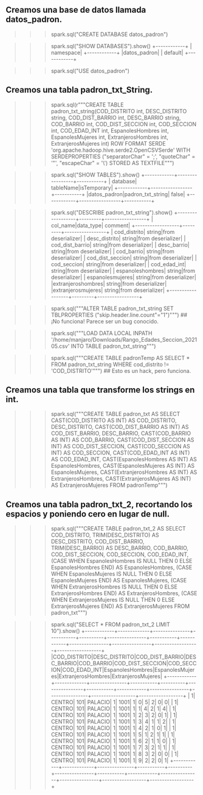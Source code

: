 ## Creamos una base de datos llamada datos_padron.

>>> spark.sql("CREATE DATABASE datos_padron")

>>> spark.sql("SHOW DATABASES").show()
+------------+
|   namespace|
+------------+
|datos_padron|
|     default|
+------------+

>>> spark.sql("USE datos_padron")

## Creamos una tabla padron_txt_String.

>>> spark.sql(r"""CREATE TABLE padron_txt_string(COD_DISTRITO int, DESC_DISTRITO string, COD_DIST_BARRIO int, DESC_BARRIO string, COD_BARRIO int, COD_DIST_SECCION int, COD_SECCION int, COD_EDAD_INT int, EspanolesHombres int, EspanolesMujeres int, ExtranjerosHombres int, ExtranjerosMujeres int) ROW FORMAT SERDE 'org.apache.hadoop.hive.serde2.OpenCSVSerde' WITH SERDEPROPERTIES ("separatorChar" = ';', "quoteChar" = '"', "escapeChar" = '\\') STORED AS TEXTFILE""")

>>> spark.sql("SHOW TABLES").show()
+------------+-----------------+-----------+
|    database|        tableName|isTemporary|
+------------+-----------------+-----------+
|datos_padron|padron_txt_string|      false|
+------------+-----------------+-----------+

>>> spark.sql("DESCRIBE padron_txt_string").show()
+------------------+---------+-----------------+
|          col_name|data_type|          comment|
+------------------+---------+-----------------+
|      cod_distrito|   string|from deserializer|
|     desc_distrito|   string|from deserializer|
|   cod_dist_barrio|   string|from deserializer|
|       desc_barrio|   string|from deserializer|
|        cod_barrio|   string|from deserializer|
|  cod_dist_seccion|   string|from deserializer|
|       cod_seccion|   string|from deserializer|
|      cod_edad_int|   string|from deserializer|
|  espanoleshombres|   string|from deserializer|
|  espanolesmujeres|   string|from deserializer|
|extranjeroshombres|   string|from deserializer|
|extranjerosmujeres|   string|from deserializer|
+------------------+---------+-----------------+

>>> spark.sql("""ALTER TABLE padron_txt_string SET TBLPROPERTIES ("skip.header.line.count"="1")""") ## ¡No funciona! Parece ser un bug conocido.

>>> spark.sql("""LOAD DATA LOCAL INPATH '/home/manjaro/Downloads/Rango_Edades_Seccion_202105.csv' INTO TABLE padron_txt_string""")

>>> spark.sql("""CREATE TABLE padronTemp AS SELECT * FROM padron_txt_string WHERE cod_distrito != 'COD_DISTRITO'""") ## Esto es un hack, pero funciona.


## Creamos una tabla que transforme los strings en int.

>>> spark.sql("""CREATE TABLE padron_txt AS SELECT CAST(COD_DISTRITO AS INT) AS COD_DISTRITO, DESC_DISTRITO, CAST(COD_DIST_BARRIO AS INT) AS COD_DIST_BARRIO, DESC_BARRIO, CAST(COD_BARRIO AS INT) AS COD_BARRIO, CAST(COD_DIST_SECCION AS INT) AS COD_DIST_SECCION, CAST(COD_SECCION AS INT) AS COD_SECCION, CAST(COD_EDAD_INT AS INT) AS COD_EDAD_INT, CAST(EspanolesHombres AS INT) AS EspanolesHombres, CAST(EspanolesMujeres AS INT) AS EspanolesMujeres, CAST(ExtranjerosHombres AS INT) AS ExtranjerosHombres, CAST(ExtranjerosMujeres AS INT) AS ExtranjerosMujeres FROM padronTemp""")

## Creamos una tabla padron_txt_2, recortando los espacios y poniendo cero en lugar de null.

>>> spark.sql("""CREATE TABLE padron_txt_2 AS SELECT COD_DISTRITO, TRIM(DESC_DISTRITO) AS DESC_DISTRITO, COD_DIST_BARRIO, TRIM(DESC_BARRIO) AS DESC_BARRIO, COD_BARRIO, COD_DIST_SECCION, COD_SECCION, COD_EDAD_INT, (CASE WHEN EspanolesHombres IS NULL THEN 0 ELSE EspanolesHombres END) AS EspanolesHombres, (CASE WHEN EspanolesMujeres IS NULL THEN 0 ELSE EspanolesMujeres END) AS EspanolesMujeres, (CASE WHEN ExtranjerosHombres IS NULL THEN 0 ELSE ExtranjerosHombres END) AS ExtranjerosHombres, (CASE WHEN ExtranjerosMujeres IS NULL THEN 0 ELSE ExtranjerosMujeres END) AS ExtranjerosMujeres FROM padron_txt""")

>>> spark.sql("SELECT * FROM padron_txt_2 LIMIT 10").show()
+------------+-------------+---------------+-----------+----------+----------------+-----------+------------+----------------+----------------+------------------+------------------+
|COD_DISTRITO|DESC_DISTRITO|COD_DIST_BARRIO|DESC_BARRIO|COD_BARRIO|COD_DIST_SECCION|COD_SECCION|COD_EDAD_INT|EspanolesHombres|EspanolesMujeres|ExtranjerosHombres|ExtranjerosMujeres|
+------------+-------------+---------------+-----------+----------+----------------+-----------+------------+----------------+----------------+------------------+------------------+
|           1|       CENTRO|            101|    PALACIO|         1|            1001|          1|           0|               5|               2|                 0|                 0|
|           1|       CENTRO|            101|    PALACIO|         1|            1001|          1|           1|               4|               2|                 1|                 4|
|           1|       CENTRO|            101|    PALACIO|         1|            1001|          1|           2|               3|               2|                 0|                 1|
|           1|       CENTRO|            101|    PALACIO|         1|            1001|          1|           3|               4|               1|                 1|                 2|
|           1|       CENTRO|            101|    PALACIO|         1|            1001|          1|           4|               2|               1|                 0|                 1|
|           1|       CENTRO|            101|    PALACIO|         1|            1001|          1|           5|               1|               2|                 1|                 1|
|           1|       CENTRO|            101|    PALACIO|         1|            1001|          1|           6|               2|               1|                 1|                 0|
|           1|       CENTRO|            101|    PALACIO|         1|            1001|          1|           7|               3|               2|                 1|                 1|
|           1|       CENTRO|            101|    PALACIO|         1|            1001|          1|           8|               3|               2|                 0|                 0|
|           1|       CENTRO|            101|    PALACIO|         1|            1001|          1|           9|               2|               2|                 0|                 1|
+------------+-------------+---------------+-----------+----------+----------------+-----------+------------+----------------+----------------+------------------+------------------+
